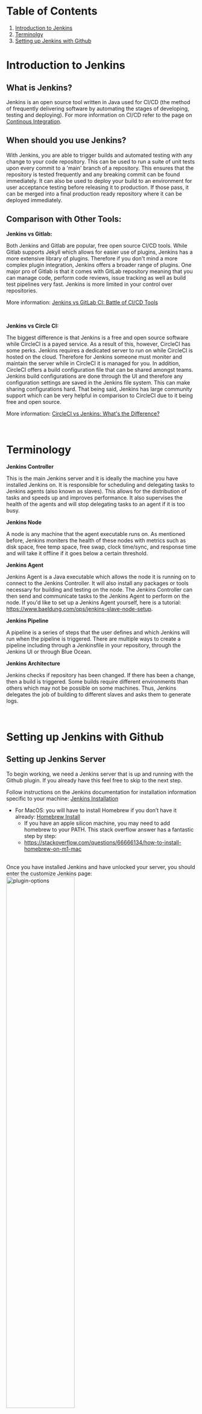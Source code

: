 # Table of Contents
1. [Introduction to Jenkins](#introduction-to-jenkins)
2. [Terminolgy](#terminology)
3. [Setting up Jenkins with Github](#setting-up-jenkins-with-github)

# Introduction to Jenkins
## What is Jenkins?
Jenkins is an open source tool written in Java used for CI/CD (the method of frequently delivering software by automating the stages of developing, testing and deploying). For more information on CI/CD refer to the page on [Continous Integration](/Topics/Software_Engineering/continuous_integration/Continuous_Integration.md).


## When should you use Jenkins?
With Jenkins, you are able to trigger builds and automated testing with any change to your code repository. This can be used to run a suite of unit tests upon every commit to a 'main' branch of a repository. This ensures that the repository is tested frequently and any breaking commit can be found immediately. It can also be used to deploy your build to an environment for user acceptance testing before releasing it to production. If those pass, it can be merged into a final production ready repository where it can be deployed immediately.


## Comparison with Other Tools:

**Jenkins vs Gitlab:**

Both Jenkins and Gitlab are popular, free open source CI/CD tools. While Gitlab supports Jekyll which allows for easier use of plugins, Jenkins has a more extensive library of plugins. Therefore if you don't mind a more complex plugin integration, Jenkins offers a broader range of plugins. One major pro of Gitlab is that it comes with GitLab repository meaning that you can manage code, perform code reviews, issue tracking as well as build test pipelines very fast. Jenkins is more limited in your control over repositories.

More information: [Jenkins vs GitLab CI: Battle of CI/CD Tools](https://www.lambdatest.com/blog/jenkins-vs-gitlab-ci-battle-of-ci-cd-tools/)

<br>

**Jenkins vs Circle CI:**

The biggest difference is that Jenkins is a free and open source software while CircleCI is a payed service. As a result of this, however, CircleCI has some perks. Jenkins requires a dedicated server to run on while CircleCI is hosted on the cloud. Therefore for Jenkins someone must moniter and maintain the server while in CircleCI it is managed for you. In addition, CircleCI offers a build configuration file that can be shared amongst teams. Jenkins build configurations are done through the UI and therefore any configuration settings are saved in the Jenkins file system. This can make sharing configurations hard. That being said, Jenkins has large community support which can be very helpful in comparison to CircleCI due to it being free and open source.

More information: [CircleCI vs Jenkins: What's the Difference?](https://testsigma.com/blog/circleci-vs-jenkins/)

<br>

# Terminology
**Jenkins Controller**

This is the main Jenkins server and it is ideally the machine you have installed Jenkins on. It is responsible for scheduling and delegating tasks to Jenkins agents (also known as slaves). This allows for the distribution of tasks and speeds up and improves performance. It also supervises the health of the agents and will stop delegating tasks to an agent if it is too busy. 


**Jenkins Node**

A node is any machine that the agent executable runs on. As mentioned before, Jenkins moniters the health of these nodes with metrics such as disk space, free temp space, free swap, clock time/sync, and response time and will take it offline if it goes below a certain threshold.


**Jenkins Agent**

Jenkins Agent is a Java executable which allows the node it is running on to connect to the Jenkins Controller. It will also install any packages or tools necessary for building and testing on the node. The Jenkins Controller can then send and communicate tasks to the Jenkins Agent to perform on the node. If you'd like to set up a Jenkins Agent yourself, here is a tutorial: https://www.baeldung.com/ops/jenkins-slave-node-setup.


**Jenkins Pipeline**

A pipeline is a series of steps that the user defines and which Jenkins will run when the pipeline is triggered. There are multiple ways to create a pipeline including through a Jenkinsfile in your repository, through the Jenkins UI or through Blue Ocean. 


**Jenkins Architecture**

Jenkins checks if repository has been changed. If there has been a change, then a build is triggered. Some builds require different environments than others which may not be possible on some machines. Thus, Jenkins delegates the job of building to different slaves and asks them to generate logs. 

<br>

# Setting up Jenkins with Github
## Setting up Jenkins Server
To begin working, we need a Jenkins server that is up and running with the Github plugin. If you already have this feel free to skip to the next step. 


Follow instructions on the Jenkins documentation for installation information specific to your machine: [Jenkins Installation](https://www.jenkins.io/doc/book/installing/)
- For MacOS: you will have to install Homebrew if you don’t have it already: [Homebrew Install](https://docs.brew.sh/Installation)
    - If you have an apple silicon machine, you may need to add homebrew to your PATH. This stack overflow answer has a fantastic step by step:
    - https://stackoverflow.com/questions/66666134/how-to-install-homebrew-on-m1-mac

<br>
Once you have installed Jenkins and have unlocked your server, you should enter the customize Jenkins page:

<img src="Assets/plugins.png" alt="plugin-options" width="60%"/>

<br>

Select **Install suggested plugins**. This will install the github plugins necessary to connect Jenkins to your repository. If you're interested in what plugins are actually being installed, you can find the list here: [Suggested Plugins](https://github.com/jenkinsci/jenkins/blob/6ca9b5ee5f601f72fcd094f8d159272c6b504b2f/core/src/main/resources/jenkins/install/platform-plugins.json). Jenkins will now prompt you to create an admin user. Ensure to save this login information in a secure location.

<br>

## Creating a Jenkins Job
1. Click on **new Item**. 
2. Enter a name and select **Pipeline**.
3. In the Build Triggers section, select **Github hook trigger for GITScm polling**. GitScm stands for Git source control management and will ensure that this job will be triggered after any change to your Github repository. 

    <img src="Assets/github-hook.png" alt="github-hook" width="50%"/>

4. In the **Pipeline** section, select **Pipeline script from SCM** (SCM refers to Source Control Management). For the **SCM**, select **Git**. Then add your repository URL. In the **script path**, add the path to your Jenkinsfile in your repository. 
    - If you are unfamiliar with what a Jenkinsfile is check out the documentation for some more information: [Jenkins Pipelines](https://www.jenkins.io/doc/book/pipeline/jenkinsfile/). If you want to get started right away, create a file in your repo called Jenkinsfile and copy the script from the section <em>Creating a Jenkinsfile, Jenkinsfile (Declarative Pipeline)</em> in the documentation.
    - **Note**: the default value for the option for the branch to build is <em>master</em>, but the default Github branch is called <em>main</em> now. Make sure to select the correct branch. 
    <img src="Assets/jenkins-pipeline-settings1.png" alt="pipeline-settings" width="70%"/>
    <img src="Assets/jenkins-pipeline-settings2.png" alt="pipeline-settings" width="70%"/>


5. If your Jenkins server is:

    - **hosted remotely:**
        You can add a webHook to Github. In your Github repository navigate to **Settings** then **Webhooks**. Click **Add webhook**. You will need your Jenkins endpoints (must be publicly available over the internet) to enter into the Payload URL section.

    - **hosted locally:**
        Select the **Poll SCM** option instead. For the **Schedule** text box, adding H \* \* \* \* \* (see image below for example) will poll your github repository every hour for changes in your github or alternatively when you input \* \* \* \* \* github will be polled every minute (which is not a good idea in reality since polling is expensive, but can be good for testing).

        <img src="Assets/poll-SCM.png" alt="poll-SCM" width="70%"/>


Hooray, now any changes you make to your repository will trigger your job to run!

<br>

## Sources:
- Arvind. (2020, November 25). Jenkins Master and Slave Architecture – a complete guide. Edureka. https://www.edureka.co/blog/jenkins-master-and-slave-architecture-a-complete-guide/
- CircleCI vs Jenkins: What’s the Difference? [2022 Updated]. (2023, May 3). Testsigma Blog. https://testsigma.com/blog/circleci-vs-jenkins/
- GitLab vs. Jenkins: Top CI/CD Tool 2023 | Spiceworks - Spiceworks. (2023, March 10). Spiceworks. https://www.spiceworks.com/tech/devops/articles/gilab-vs-jenkins/#:~:text=While%20reviewing%2C%20testing%2C%20and%20reporting,code%20reviews%20and%20merge%20requests.
- Jain, R. (2023, October 26). Jenkins vs GitLab CI: Battle of CI/CD Tools. LambdaTest. https://www.lambdatest.com/blog/jenkins-vs-gitlab-ci-battle-of-ci-cd-tools/
- Munetsi, T. (2020, March 6). What is Jenkins used for? OpenLogic by Perforce. https://www.openlogic.com/blog/what-is-jenkins-used-for#:~:text=Jenkins%20is%20used%20to%20build,alongside%20other%20cloud%20native%20tools.
- Managing nodes. (n.d.). Managing Nodes. https://www.jenkins.io/doc/book/managing/nodes/
- ProgrammingKnowledge. (2021, March 7). Jenkins Tutorial is For Beginners, DevOps and Software Developers [Video]. YouTube. https://www.youtube.com/watch?v=EYA2YNHHPls
- Team, C. O. (2023, August 30). Jenkins. Codefresh. https://codefresh.io/learn/jenkins/
- Trapani, K. (2023, March 3). How to Integrate Jenkins with GitHub. Cprime. https://www.cprime.com/resources/blog/how-to-integrate-jenkins-github/